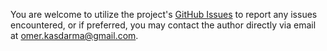 You are welcome to utilize the project's [GitHub Issues](https://github.com/kedicesur/wider/issues) to report any issues encountered, or if preferred, you may contact the author directly via email at omer.kasdarma@gmail.com.